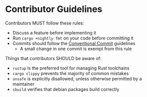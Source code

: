 # Contributor Guidelines

Contributors MUST follow these rules:

- Discuss a feature before implementing it
- Run `cargo +nightly fmt` on your code before committing it
- Commits should follow the [Conventional Commit] guidelines
    - A small change in one commit is exempt from this rule

Things that contributors SHOULD be aware of:

- `rustup` is the preferred tool for managing Rust toolchains
- `cargo clippy` prevents the majority of common mistakes
- `unsafe` is explicitly disallowed, unless otherwise permitted by a maintainer
- `sbuild` verifies that debian packages build correctly

[conventional commit]: https://www.conventionalcommits.org/en/v1.0.0-beta.4/
